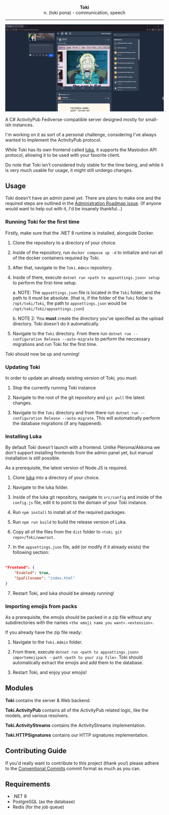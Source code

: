 <p align="center">
	<b>Toki</b><br>
	<span>n. (toki pona) - communication, speech</span>
</p>

<hr>

![An image of Toki being accessed via the bloat-fe frontend.](Meta/screenshot.png)

A C# ActivityPub Fediverse-compatible server designed mostly for small-ish instances.

I'm working on it as sort of a personal challenge, considering I've always wanted to implement the ActivityPub protocol.

While Toki has its own frontend called [luka](https://github.com/purifetchi/luka), it supports the Mastodon API protocol, allowing it to be used with your favorite client.

Do note that Toki isn't considered truly stable for the time being, and while it is very much usable for usage, it might still undergo changes.

## Usage

Toki doesn't have an admin panel *yet*. There are plans to make one and the required steps are outlined in the [Administration Roadmap issue](https://github.com/purifetchi/Toki/issues/11). (If anyone would want to help out with it, I'd be insanely thankful...)

### Running Toki for the first time

Firstly, make sure that the .NET 8 runtime is installed, alongside Docker.

1. Clone the repository to a directory of your choice.

2. Inside of the repository, run `docker compose up -d` to initialize and run all of the docker containers required by Toki.

3. After that, navigate to the `Toki.Admin` repository.

4. Inside of there, execute `dotnet run <path to appsettings.json> setup` to perform the first-time setup.

	a. NOTE: The `appsettings.json` file is located in the `Toki` folder, and the path to it must be absolute. (that is, if the folder of the `Toki` folder is `/opt/toki/Toki`, the path to `appsettings.json` would be `/opt/toki/Toki/appsettings.json`)

	b. NOTE 2: You **must** create the directory you've specified as the upload directory. Toki doesn't do it automatically.

5. Navigate to the `Toki` directory. From there run `dotnet run --configuration Release --auto-migrate` to perform the neccessary migrations and run Toki for the first time.

Toki should now be up and running!

### Updating Toki

In order to update an already existing version of Toki, you must:

1. Stop the currently running Toki instance

2. Navigate to the root of the git repository and `git pull` the latest changes.

3. Navigate to the `Toki` directory and from there run `dotnet run --configuration Release --auto-migrate`. This will automatically perform the database migrations (if any happened).

### Installing Luka

By default Toki doesn't launch with a frontend. Unlike Pleroma/Akkoma we don't support installing frontends from the admin panel yet, but manual installation is still possible.

As a prerequisite, the latest version of Node.JS is required.

1. Clone [luka](https://github.com/purifetchi/luka) into a directory of your choice.

2. Navigate to the luka folder.

3. Inside of the luka git repository, navigate to `src/config` and inside of the `config.js` file, edit it to point to the domain of your Toki instance.

4. Run `npm install` to install all of the required packages.

5. Run `npm run build` to build the release version of Luka.

6. Copy all of the files from the `dist` folder to `<toki git repo>/Toki/wwwroot`.

7. In the `appsettings.json` file, add (or modify if it already exists) the following section:

```json

"Frontend": {
	"Enabled": true,
	"SpaFilename": "index.html"
}

```

7. Restart Toki, and luka should be already running!

### Importing emojis from packs

As a prerequisite, the emojis should be packed in a zip file without any subdirectories with the names `<the emoji name you want>.<extension>`.

If you already have the zip file ready:

1. Navigate to the `Toki.Admin` folder.

2. From there, execute `dotnet run <path to appsettings.json> importemojipack --path <path to your zip file>`. Toki should automatically extract the emojis and add them to the database.

3. Restart Toki, and enjoy your emojis!


## Modules

**Toki** contains the server & Web backend. 

**Toki.ActivityPub** contains all of the ActivityPub related logic, like the models, and various resolvers. 

**Toki.ActivityStreams** contains the ActivityStreams implementation.

**Toki.HTTPSignatures** contains our HTTP signatures implementation.

## Contributing Guide

If you'd really want to contribute to this project (thank you!) please adhere to the [Conventional Commits](https://www.conventionalcommits.org/en/v1.0.0/) commit format as much as you can.

## Requirements

* .NET 8
* PostgreSQL (as the database)
* Redis (for the job queue)
